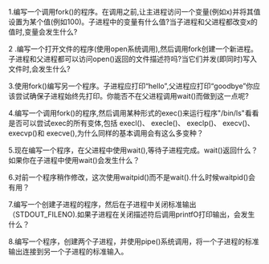 1.编写一个调用fork()的程序。在调用之前,让主进程访问一个变量(例如x)并将其值设置为某个值(例如100)。子进程中的变量有什么值?当子进程和父进程都改变x的值时,变量会发生什么?

2 .编写一个打开文件的程序(使用open系统调用),然后调用fork创建一个新进程。子进程和父进程都可以访问open()返回的文件描述符吗?当它们并发(即同时)写入文件时,会发生什么?

3.使用fork()编写另一个程序。子进程应打印“hello”,父进程应打印“goodbye”你应该尝试确保子进程始终先打印。你能否不在父进程调用wait()而做到这一点呢?

4.编写一个调用fork()的程序,然后调用某种形式的exec()来运行程序"/bin/ls"看看是否可以尝试exec的所有变体,包括 execl()、 execle()、 execlp()、 execv()、 execvp()和 execve(),为什么同样的基本调用会有这么多变种？

5.现在编写一个程序，在父进程中使用wait(),等待子进程完成。wait()返回什么？如果你在子进程中使用wait()会发生什么？

6.对前一个程序稍作修改，这次使用waitpid()而不是wait().什么时候waitpid()会有用？

7.编写一个创建子进程的程序，然后在子进程中关闭标准输出（STDOUT_FILENO).如果子进程在关闭描述符后调用printfO打印输出，会发生什么？

8.编写一个程序，创建两个子进程，并使用pipe()系统调用，将一个子进程的标准输出连接到另一个子进程的标准输入。
